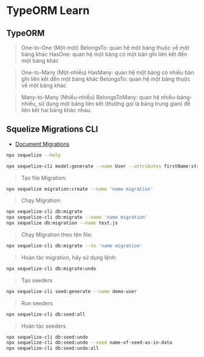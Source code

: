 # TypeORM Learn

## TypeORM

> One-to-One (Một-một)
> BelongsTo: quan hệ một bảng thuộc về một bảng khác
> HasOne: quan hệ một bảng có một bản ghi liên kết đến một bảng khác

> One-to-Many (Một-nhiều)
> HasMany: quan hệ một bảng có nhiều bản ghi liên kết đến một bảng khác
> BelongsTo: quan hệ một bảng thuộc về một bảng khác

> Many-to-Many (Nhiều-nhiều)
> BelongsToMany: quan hệ nhiều-bảng-nhiều, sử dụng một bảng liên kết (thường gọi là bảng trung gian) để liên kết hai bảng khác nhau.

## Squelize Migrations CLI

- [Document Migrations](https://sequelize.org/docs/v6/other-topics/migrations/)

```bash
npx sequelize --help
```

```bash
npx sequelize-cli model:generate --name User --attributes firstName:string,lastName:string,email:string
```

> Tạo file Migration:

```bash
npx sequelize migration:create --name 'name migration'
```

> Chạy Migration:

```bash
npx sequelize-cli db:migrate
npx sequelize-cli db:migrate --name 'name migration'
npx sequelize db:migration --name test.js
```

> Chạy Migration theo tên file:

```bash
npx sequelize-cli db:migrate --to 'name migration'
```

> Hoàn tác migration, hãy sử dụng lệnh:

```bash
npx sequelize-cli db:migrate:undo
```

> Tạo seeders

```bash
npx sequelize-cli seed:generate --name demo-user
```

> Run seeders

```bash
npx sequelize-cli db:seed:all
```

> Hoàn tác seeders

```bash
npx sequelize-cli db:seed:undo
npx sequelize-cli db:seed:undo --seed name-of-seed-as-in-data
npx sequelize-cli db:seed:undo:all
```

